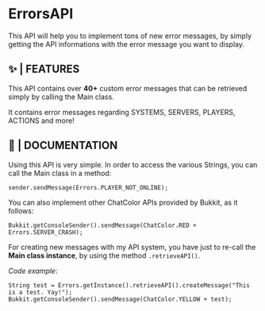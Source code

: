 # ErrorsAPI
This API will help you to implement tons of new error messages, by simply getting the API informations with the error message you want to display.

## ✨ | FEATURES
This API contains over **40+** custom error messages that can be retrieved simply by calling the Main class.

It contains error messages regarding SYSTEMS, SERVERS, PLAYERS, ACTIONS and more!

## 📃 | DOCUMENTATION
Using this API is very simple. 
In order to access the various Strings, you can call the Main class in a method:

```
sender.sendMessage(Errors.PLAYER_NOT_ONLINE);
```
You can also implement other ChatColor APIs provided by Bukkit, as it follows:

```
Bukkit.getConsoleSender().sendMessage(ChatColor.RED + Errors.SERVER_CRASH);
```
For creating new messages with my API system, you have just to re-call the **Main class instance**, by using the method ```.retrieveAPI()```.

_Code example_:

```
String test = Errors.getInstance().retrieveAPI().createMessage("This is a test. Yay!");
Bukkit.getConsoleSender().sendMessage(ChatColor.YELLOW + test);
```
